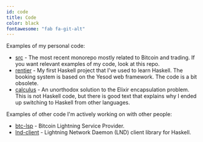 ```yaml
---
id: code
title: Code
color: black
fontawesome: "fab fa-git-alt"
---
```


<p class="padding-left">Examples of my personal code:</p>

- [src](https://github.com/21it/src) - The most recent monorepo mostly related to Bitcoin and trading. If you want relevant examples of my code, look at this repo.
- [rentier](https://github.com/21it/rentier) - My first Haskell project that I've used to learn Haskell. The booking system is based on the Yesod web framework. The code is a bit obsolete.
- [calculus](https://github.com/21it/calculus) - An unorthodox solution to the Elixir encapsulation problem. This is not Haskell code, but there is good text that explains why I ended up switching to Haskell from other languages.

<p class="padding-left">Examples of other code I'm actively working on with other people:</p>

- [btc-lsp](https://github.com/coingaming/src/tree/master/btc-lsp) - Bitcoin Lightning Service Provider.
- [lnd-client](https://github.com/coingaming/lnd-client) - Lightning Network Daemon (LND) client library for Haskell.
